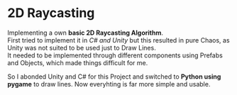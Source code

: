 # 2D Raycasting
Implementing a own __basic 2D Raycasting Algorithm__.  
First tried to implement it in *C# and Unity* but this resulted in pure Chaos, as Unity was not suited to be used just to Draw Lines.  
It needed to be implemented through different components using Prefabs and Objects, which made things difficult for me.  

So I abonded Unity and C# for this Project and switched to __Python using pygame__ to draw lines. Now everyhting is far more simple and usable.
